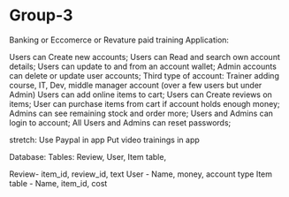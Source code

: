 # Group-3

Banking or Eccomerce or Revature paid training Application:

Users can Create new accounts;
Users can Read and search own account details;
Users can update to and from an account wallet;
Admin accounts can delete or update user accounts;
Third type of account: Trainer adding course, IT, Dev, middle manager account (over a few users but under Admin)
Users can add online items to cart;
Users can Create reviews on items;
User can purchase items from cart if account holds enough money;
Admins can see remaining stock and order more;
Users and Admins can login to account;
All Users and Admins can reset passwords;

stretch:
Use Paypal in app
Put video trainings in app

Database:
Tables: Review, User, Item table, 

Review- item_id, review_id, text
User - Name, money, account type
Item table - Name, item_id, cost
